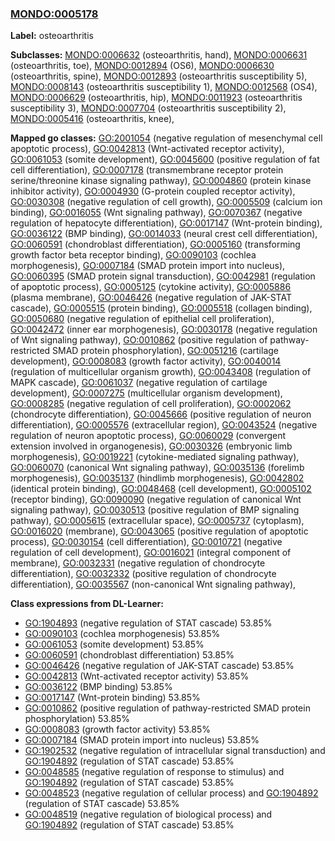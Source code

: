 
### [MONDO:0005178](http://purl.obolibrary.org/obo/MONDO_0005178)
**Label:** osteoarthritis

**Subclasses:** [MONDO:0006632](http://purl.obolibrary.org/obo/MONDO_0006632) (osteoarthritis, hand), [MONDO:0006631](http://purl.obolibrary.org/obo/MONDO_0006631) (osteoarthritis, toe), [MONDO:0012894](http://purl.obolibrary.org/obo/MONDO_0012894) (OS6), [MONDO:0006630](http://purl.obolibrary.org/obo/MONDO_0006630) (osteoarthritis, spine), [MONDO:0012893](http://purl.obolibrary.org/obo/MONDO_0012893) (osteoarthritis susceptibility 5), [MONDO:0008143](http://purl.obolibrary.org/obo/MONDO_0008143) (osteoarthritis susceptibility 1), [MONDO:0012568](http://purl.obolibrary.org/obo/MONDO_0012568) (OS4), [MONDO:0006629](http://purl.obolibrary.org/obo/MONDO_0006629) (osteoarthritis, hip), [MONDO:0011923](http://purl.obolibrary.org/obo/MONDO_0011923) (osteoarthritis susceptibility 3), [MONDO:0007704](http://purl.obolibrary.org/obo/MONDO_0007704) (osteoarthritis susceptibility 2), [MONDO:0005416](http://purl.obolibrary.org/obo/MONDO_0005416) (osteoarthritis, knee), 

**Mapped go classes:** [GO:2001054](http://purl.obolibrary.org/obo/GO_2001054) (negative regulation of mesenchymal cell apoptotic process), [GO:0042813](http://purl.obolibrary.org/obo/GO_0042813) (Wnt-activated receptor activity), [GO:0061053](http://purl.obolibrary.org/obo/GO_0061053) (somite development), [GO:0045600](http://purl.obolibrary.org/obo/GO_0045600) (positive regulation of fat cell differentiation), [GO:0007178](http://purl.obolibrary.org/obo/GO_0007178) (transmembrane receptor protein serine/threonine kinase signaling pathway), [GO:0004860](http://purl.obolibrary.org/obo/GO_0004860) (protein kinase inhibitor activity), [GO:0004930](http://purl.obolibrary.org/obo/GO_0004930) (G-protein coupled receptor activity), [GO:0030308](http://purl.obolibrary.org/obo/GO_0030308) (negative regulation of cell growth), [GO:0005509](http://purl.obolibrary.org/obo/GO_0005509) (calcium ion binding), [GO:0016055](http://purl.obolibrary.org/obo/GO_0016055) (Wnt signaling pathway), [GO:0070367](http://purl.obolibrary.org/obo/GO_0070367) (negative regulation of hepatocyte differentiation), [GO:0017147](http://purl.obolibrary.org/obo/GO_0017147) (Wnt-protein binding), [GO:0036122](http://purl.obolibrary.org/obo/GO_0036122) (BMP binding), [GO:0014033](http://purl.obolibrary.org/obo/GO_0014033) (neural crest cell differentiation), [GO:0060591](http://purl.obolibrary.org/obo/GO_0060591) (chondroblast differentiation), [GO:0005160](http://purl.obolibrary.org/obo/GO_0005160) (transforming growth factor beta receptor binding), [GO:0090103](http://purl.obolibrary.org/obo/GO_0090103) (cochlea morphogenesis), [GO:0007184](http://purl.obolibrary.org/obo/GO_0007184) (SMAD protein import into nucleus), [GO:0060395](http://purl.obolibrary.org/obo/GO_0060395) (SMAD protein signal transduction), [GO:0042981](http://purl.obolibrary.org/obo/GO_0042981) (regulation of apoptotic process), [GO:0005125](http://purl.obolibrary.org/obo/GO_0005125) (cytokine activity), [GO:0005886](http://purl.obolibrary.org/obo/GO_0005886) (plasma membrane), [GO:0046426](http://purl.obolibrary.org/obo/GO_0046426) (negative regulation of JAK-STAT cascade), [GO:0005515](http://purl.obolibrary.org/obo/GO_0005515) (protein binding), [GO:0005518](http://purl.obolibrary.org/obo/GO_0005518) (collagen binding), [GO:0050680](http://purl.obolibrary.org/obo/GO_0050680) (negative regulation of epithelial cell proliferation), [GO:0042472](http://purl.obolibrary.org/obo/GO_0042472) (inner ear morphogenesis), [GO:0030178](http://purl.obolibrary.org/obo/GO_0030178) (negative regulation of Wnt signaling pathway), [GO:0010862](http://purl.obolibrary.org/obo/GO_0010862) (positive regulation of pathway-restricted SMAD protein phosphorylation), [GO:0051216](http://purl.obolibrary.org/obo/GO_0051216) (cartilage development), [GO:0008083](http://purl.obolibrary.org/obo/GO_0008083) (growth factor activity), [GO:0040014](http://purl.obolibrary.org/obo/GO_0040014) (regulation of multicellular organism growth), [GO:0043408](http://purl.obolibrary.org/obo/GO_0043408) (regulation of MAPK cascade), [GO:0061037](http://purl.obolibrary.org/obo/GO_0061037) (negative regulation of cartilage development), [GO:0007275](http://purl.obolibrary.org/obo/GO_0007275) (multicellular organism development), [GO:0008285](http://purl.obolibrary.org/obo/GO_0008285) (negative regulation of cell proliferation), [GO:0002062](http://purl.obolibrary.org/obo/GO_0002062) (chondrocyte differentiation), [GO:0045666](http://purl.obolibrary.org/obo/GO_0045666) (positive regulation of neuron differentiation), [GO:0005576](http://purl.obolibrary.org/obo/GO_0005576) (extracellular region), [GO:0043524](http://purl.obolibrary.org/obo/GO_0043524) (negative regulation of neuron apoptotic process), [GO:0060029](http://purl.obolibrary.org/obo/GO_0060029) (convergent extension involved in organogenesis), [GO:0030326](http://purl.obolibrary.org/obo/GO_0030326) (embryonic limb morphogenesis), [GO:0019221](http://purl.obolibrary.org/obo/GO_0019221) (cytokine-mediated signaling pathway), [GO:0060070](http://purl.obolibrary.org/obo/GO_0060070) (canonical Wnt signaling pathway), [GO:0035136](http://purl.obolibrary.org/obo/GO_0035136) (forelimb morphogenesis), [GO:0035137](http://purl.obolibrary.org/obo/GO_0035137) (hindlimb morphogenesis), [GO:0042802](http://purl.obolibrary.org/obo/GO_0042802) (identical protein binding), [GO:0048468](http://purl.obolibrary.org/obo/GO_0048468) (cell development), [GO:0005102](http://purl.obolibrary.org/obo/GO_0005102) (receptor binding), [GO:0090090](http://purl.obolibrary.org/obo/GO_0090090) (negative regulation of canonical Wnt signaling pathway), [GO:0030513](http://purl.obolibrary.org/obo/GO_0030513) (positive regulation of BMP signaling pathway), [GO:0005615](http://purl.obolibrary.org/obo/GO_0005615) (extracellular space), [GO:0005737](http://purl.obolibrary.org/obo/GO_0005737) (cytoplasm), [GO:0016020](http://purl.obolibrary.org/obo/GO_0016020) (membrane), [GO:0043065](http://purl.obolibrary.org/obo/GO_0043065) (positive regulation of apoptotic process), [GO:0030154](http://purl.obolibrary.org/obo/GO_0030154) (cell differentiation), [GO:0010721](http://purl.obolibrary.org/obo/GO_0010721) (negative regulation of cell development), [GO:0016021](http://purl.obolibrary.org/obo/GO_0016021) (integral component of membrane), [GO:0032331](http://purl.obolibrary.org/obo/GO_0032331) (negative regulation of chondrocyte differentiation), [GO:0032332](http://purl.obolibrary.org/obo/GO_0032332) (positive regulation of chondrocyte differentiation), [GO:0035567](http://purl.obolibrary.org/obo/GO_0035567) (non-canonical Wnt signaling pathway), 

**Class expressions from DL-Learner:**

- [GO:1904893](http://purl.obolibrary.org/obo/GO_1904893) (negative regulation of STAT cascade) 53.85%
- [GO:0090103](http://purl.obolibrary.org/obo/GO_0090103) (cochlea morphogenesis) 53.85%
- [GO:0061053](http://purl.obolibrary.org/obo/GO_0061053) (somite development) 53.85%
- [GO:0060591](http://purl.obolibrary.org/obo/GO_0060591) (chondroblast differentiation) 53.85%
- [GO:0046426](http://purl.obolibrary.org/obo/GO_0046426) (negative regulation of JAK-STAT cascade) 53.85%
- [GO:0042813](http://purl.obolibrary.org/obo/GO_0042813) (Wnt-activated receptor activity) 53.85%
- [GO:0036122](http://purl.obolibrary.org/obo/GO_0036122) (BMP binding) 53.85%
- [GO:0017147](http://purl.obolibrary.org/obo/GO_0017147) (Wnt-protein binding) 53.85%
- [GO:0010862](http://purl.obolibrary.org/obo/GO_0010862) (positive regulation of pathway-restricted SMAD protein phosphorylation) 53.85%
- [GO:0008083](http://purl.obolibrary.org/obo/GO_0008083) (growth factor activity) 53.85%
- [GO:0007184](http://purl.obolibrary.org/obo/GO_0007184) (SMAD protein import into nucleus) 53.85%
- [GO:1902532](http://purl.obolibrary.org/obo/GO_1902532) (negative regulation of intracellular signal transduction) and [GO:1904892](http://purl.obolibrary.org/obo/GO_1904892) (regulation of STAT cascade) 53.85%
- [GO:0048585](http://purl.obolibrary.org/obo/GO_0048585) (negative regulation of response to stimulus) and [GO:1904892](http://purl.obolibrary.org/obo/GO_1904892) (regulation of STAT cascade) 53.85%
- [GO:0048523](http://purl.obolibrary.org/obo/GO_0048523) (negative regulation of cellular process) and [GO:1904892](http://purl.obolibrary.org/obo/GO_1904892) (regulation of STAT cascade) 53.85%
- [GO:0048519](http://purl.obolibrary.org/obo/GO_0048519) (negative regulation of biological process) and [GO:1904892](http://purl.obolibrary.org/obo/GO_1904892) (regulation of STAT cascade) 53.85%


